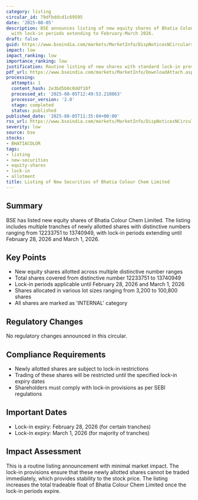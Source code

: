 ```yaml
---
category: listing
circular_id: 79dfbddcd1c69595
date: '2025-08-05'
description: BSE announces listing of new equity shares of Bhatia Colour Chem Limited
  with lock-in periods extending to February-March 2026.
draft: false
guid: https://www.bseindia.com/markets/MarketInfo/DispNoticesNCirculars.aspx?Noticeid={D60FD7B7-93EB-4CC6-9BC0-635818CA4622}&noticeno=20250805-27&dt=08/05/2025&icount=27&totcount=32&flag=0
impact: low
impact_ranking: low
importance_ranking: low
justification: Routine listing of new shares with standard lock-in provisions
pdf_url: https://www.bseindia.com/markets/MarketInfo/DownloadAttach.aspx?id=20250805-27&attachedId=3f210bc1-cdd0-43a3-81ed-a8c0b8a9a0bd
processing:
  attempts: 1
  content_hash: 2e3bd5b0c0ddf10f
  processed_at: '2025-08-05T12:49:53.210863'
  processor_version: '2.0'
  stage: completed
  status: published
published_date: '2025-08-05T11:35:04+00:00'
rss_url: https://www.bseindia.com/markets/MarketInfo/DispNoticesNCirculars.aspx?Noticeid={D60FD7B7-93EB-4CC6-9BC0-635818CA4622}&noticeno=20250805-27&dt=08/05/2025&icount=27&totcount=32&flag=0
severity: low
source: bse
stocks:
- BHATIACOLOR
tags:
- listing
- new-securities
- equity-shares
- lock-in
- allotment
title: Listing of New Securities of Bhatia Colour Chem Limited
---
```


## Summary

BSE has listed new equity shares of Bhatia Colour Chem Limited. The listing includes multiple tranches of newly allotted shares with distinctive numbers ranging from 12233751 to 13740949, with lock-in periods extending until February 28, 2026 and March 1, 2026.

## Key Points

- New equity shares allotted across multiple distinctive number ranges
- Total shares covered from distinctive number 12233751 to 13740949
- Lock-in periods applicable until February 28, 2026 and March 1, 2026
- Shares allocated in various lot sizes ranging from 3,200 to 100,800 shares
- All shares are marked as 'INTERNAL' category

## Regulatory Changes

No regulatory changes announced in this circular.

## Compliance Requirements

- Newly allotted shares are subject to lock-in restrictions
- Trading of these shares will be restricted until the specified lock-in expiry dates
- Shareholders must comply with lock-in provisions as per SEBI regulations

## Important Dates

- Lock-in expiry: February 28, 2026 (for certain tranches)
- Lock-in expiry: March 1, 2026 (for majority of tranches)

## Impact Assessment

This is a routine listing announcement with minimal market impact. The lock-in provisions ensure that these newly allotted shares cannot be traded immediately, which provides stability to the stock price. The listing increases the total tradeable float of Bhatia Colour Chem Limited once the lock-in periods expire.